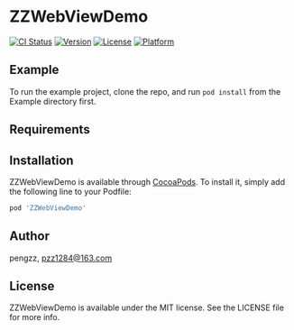 # ZZWebViewDemo

[![CI Status](https://img.shields.io/travis/pengzz/ZZWebViewDemo.svg?style=flat)](https://travis-ci.org/pengzz/ZZWebViewDemo)
[![Version](https://img.shields.io/cocoapods/v/ZZWebViewDemo.svg?style=flat)](https://cocoapods.org/pods/ZZWebViewDemo)
[![License](https://img.shields.io/cocoapods/l/ZZWebViewDemo.svg?style=flat)](https://cocoapods.org/pods/ZZWebViewDemo)
[![Platform](https://img.shields.io/cocoapods/p/ZZWebViewDemo.svg?style=flat)](https://cocoapods.org/pods/ZZWebViewDemo)

## Example

To run the example project, clone the repo, and run `pod install` from the Example directory first.

## Requirements

## Installation

ZZWebViewDemo is available through [CocoaPods](https://cocoapods.org). To install
it, simply add the following line to your Podfile:

```ruby
pod 'ZZWebViewDemo'
```

## Author

pengzz, pzz1284@163.com

## License

ZZWebViewDemo is available under the MIT license. See the LICENSE file for more info.
